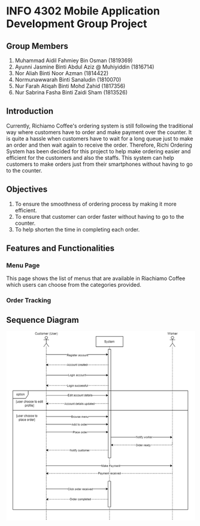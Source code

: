 # INFO 4302 Mobile Application Development Group Project

## Group Members

1. Muhammad Aidil Fahmiey Bin Osman (1819369) 
2. Ayunni Jasmine Binti Abdul Aziz @ Muhiyiddin (1816714)
3. Nor Aliah Binti Noor Azman (1814422)
4. Normunawwarah Binti Sanaludin (1810070)
5. Nur Farah Atiqah Binti Mohd Zahid (1817356)
6. Nur Sabrina Fasha Binti Zaidi Sham (1813526)

## Introduction
Currently, Richiamo Coffee's ordering system is still following the traditional way where customers have to order and make payment over the counter. It is quite a hassle when customers have to wait for a long queue just to make an order and then wait again to receive the order. Therefore, Richi Ordering System has been decided for this project to help make ordering easier and efficient for the customers and also the staffs. This system can help customers to make orders just from their smartphones without having to go to the counter.

## Objectives
1. To ensure the smoothness of ordering process by making it more efficient.
2. To ensure that customer can order faster without having to go to the counter.
3. To help shorten the time in completing each order.

## Features and Functionalities
### Menu Page
This page shows the list of menus that are available in Riachiamo Coffee which users can choose from the categories provided.

### Order Tracking


## Sequence Diagram
<img src="https://github.com/aliahazm/Richi-Ordering-System/blob/main/SequenceDiagram.png">
